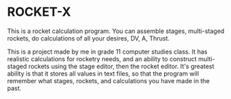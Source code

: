 # ROCKET-X
This is a rocket calculation program. You can assemble stages, multi-staged rockets, do calculations of all your desires, DV, A, Thrust.

This is a project made by me in grade 11 computer studies class. It has realistic calculations for rocketry needs, and an ability to construct
multi-staged rockets using the stage editor, then the rocket editor. It's greatest ability is that it stores all values in text files, so 
that the program will remember what stages, rockets, and calculations you have made in the past. 

